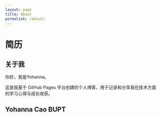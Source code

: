 ```yaml
---
layout: page
title: About
permalink: /about/
---
```


# 简历
## 关于我

你好，我是Yohanna。

这是我基于 GitHub Pages 平台创建的个人博客，用于记录和分享我在技术方面的学习心得与成长收获。

## Yohanna Cao  BUPT

